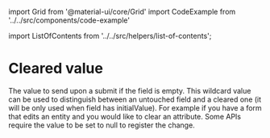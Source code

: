 import Grid from '@material-ui/core/Grid'
import CodeExample from '../../src/components/code-example'

import ListOfContents from '../../src/helpers/list-of-contents';

<Grid container item>
<Grid item xs={12} md={10}>

# Cleared value

The value to send upon a submit if the field is empty. This wildcard value can be used to distinguish between an untouched field and a cleared one (it will be only used when field has initialValue). For example if you have a form that edits an entity and you would like to clear an attribute. Some APIs require the value to be set to null to register the change.


<CodeExample source="components/cleared-value" mode="preview" />

</Grid>
<Grid item xs={false} md={2}>
  <ListOfContents file="renderer/cleared-value" />
</Grid>
</Grid>

